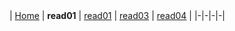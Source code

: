 






<br></br>
<br></br>


| [Home](https://suhaib-ersan.github.io/reading-notes/) | **read01** | [read01](https://suhaib-ersan.github.io/reading-notes/read01) | [read03](https://suhaib-ersan.github.io/reading-notes/read03) | [read04](https://suhaib-ersan.github.io/reading-notes/read04) |
|-|-|-|-|

